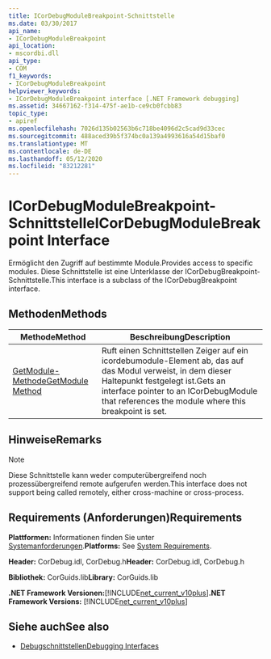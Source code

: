 ```yaml
---
title: ICorDebugModuleBreakpoint-Schnittstelle
ms.date: 03/30/2017
api_name:
- ICorDebugModuleBreakpoint
api_location:
- mscordbi.dll
api_type:
- COM
f1_keywords:
- ICorDebugModuleBreakpoint
helpviewer_keywords:
- ICorDebugModuleBreakpoint interface [.NET Framework debugging]
ms.assetid: 34667162-f314-475f-ae1b-ce9cb0fcbb83
topic_type:
- apiref
ms.openlocfilehash: 7026d135b02563b6c718be4096d2c5cad9d33cec
ms.sourcegitcommit: 488aced39b5f374bc0a139a4993616a54d15baf0
ms.translationtype: MT
ms.contentlocale: de-DE
ms.lasthandoff: 05/12/2020
ms.locfileid: "83212281"
---
```

# <a name="icordebugmodulebreakpoint-interface"></a><span data-ttu-id="858f8-102">ICorDebugModuleBreakpoint-Schnittstelle</span><span class="sxs-lookup"><span data-stu-id="858f8-102">ICorDebugModuleBreakpoint Interface</span></span>

<span data-ttu-id="858f8-103">Ermöglicht den Zugriff auf bestimmte Module.</span><span class="sxs-lookup"><span data-stu-id="858f8-103">Provides access to specific modules.</span></span> <span data-ttu-id="858f8-104">Diese Schnittstelle ist eine Unterklasse der ICorDebugBreakpoint-Schnittstelle.</span><span class="sxs-lookup"><span data-stu-id="858f8-104">This interface is a subclass of the ICorDebugBreakpoint interface.</span></span>  
  
## <a name="methods"></a><span data-ttu-id="858f8-105">Methoden</span><span class="sxs-lookup"><span data-stu-id="858f8-105">Methods</span></span>  
  
|<span data-ttu-id="858f8-106">Methode</span><span class="sxs-lookup"><span data-stu-id="858f8-106">Method</span></span>|<span data-ttu-id="858f8-107">Beschreibung</span><span class="sxs-lookup"><span data-stu-id="858f8-107">Description</span></span>|  
|------------|-----------------|  
|[<span data-ttu-id="858f8-108">GetModule-Methode</span><span class="sxs-lookup"><span data-stu-id="858f8-108">GetModule Method</span></span>](icordebugmodulebreakpoint-getmodule-method.md)|<span data-ttu-id="858f8-109">Ruft einen Schnittstellen Zeiger auf ein icordebumodule-Element ab, das auf das Modul verweist, in dem dieser Haltepunkt festgelegt ist.</span><span class="sxs-lookup"><span data-stu-id="858f8-109">Gets an interface pointer to an ICorDebugModule that references the module where this breakpoint is set.</span></span>|  
  
## <a name="remarks"></a><span data-ttu-id="858f8-110">Hinweise</span><span class="sxs-lookup"><span data-stu-id="858f8-110">Remarks</span></span>  
  
> [!NOTE]
> <span data-ttu-id="858f8-111">Diese Schnittstelle kann weder computerübergreifend noch prozessübergreifend remote aufgerufen werden.</span><span class="sxs-lookup"><span data-stu-id="858f8-111">This interface does not support being called remotely, either cross-machine or cross-process.</span></span>  
  
## <a name="requirements"></a><span data-ttu-id="858f8-112">Requirements (Anforderungen)</span><span class="sxs-lookup"><span data-stu-id="858f8-112">Requirements</span></span>  
 <span data-ttu-id="858f8-113">**Plattformen:** Informationen finden Sie unter [Systemanforderungen](../../get-started/system-requirements.md).</span><span class="sxs-lookup"><span data-stu-id="858f8-113">**Platforms:** See [System Requirements](../../get-started/system-requirements.md).</span></span>  
  
 <span data-ttu-id="858f8-114">**Header:** CorDebug.idl, CorDebug.h</span><span class="sxs-lookup"><span data-stu-id="858f8-114">**Header:** CorDebug.idl, CorDebug.h</span></span>  
  
 <span data-ttu-id="858f8-115">**Bibliothek:** CorGuids.lib</span><span class="sxs-lookup"><span data-stu-id="858f8-115">**Library:** CorGuids.lib</span></span>  
  
 <span data-ttu-id="858f8-116">**.NET Framework Versionen:**[!INCLUDE[net_current_v10plus](../../../../includes/net-current-v10plus-md.md)]</span><span class="sxs-lookup"><span data-stu-id="858f8-116">**.NET Framework Versions:** [!INCLUDE[net_current_v10plus](../../../../includes/net-current-v10plus-md.md)]</span></span>  
  
## <a name="see-also"></a><span data-ttu-id="858f8-117">Siehe auch</span><span class="sxs-lookup"><span data-stu-id="858f8-117">See also</span></span>

- [<span data-ttu-id="858f8-118">Debugschnittstellen</span><span class="sxs-lookup"><span data-stu-id="858f8-118">Debugging Interfaces</span></span>](debugging-interfaces.md)

